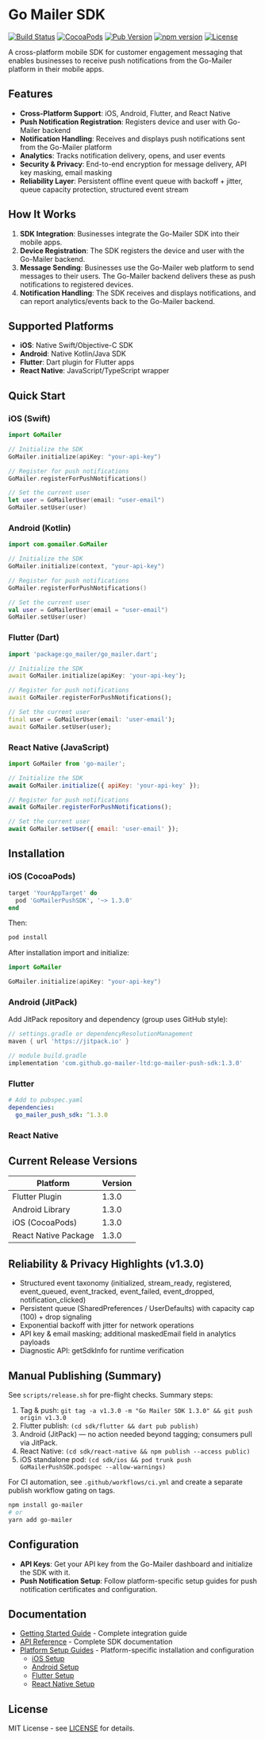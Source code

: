 # Go Mailer SDK

[![Build Status](https://github.com/go-mailer-ltd/go-mailer-push-sdk/actions/workflows/ci.yml/badge.svg)](https://github.com/go-mailer-ltd/go-mailer-push-sdk/actions)
[![CocoaPods](https://img.shields.io/cocoapods/v/GoMailerPushSDK.svg)](https://cocoapods.org/pods/GoMailerPushSDK)
[![Pub Version](https://img.shields.io/pub/v/go_mailer_push_sdk)](https://pub.dev/packages/go_mailer_push_sdk)
[![npm version](https://img.shields.io/npm/v/go-mailer)](https://www.npmjs.com/package/go-mailer)
[![License](https://img.shields.io/badge/license-MIT-blue.svg)](LICENSE)

A cross-platform mobile SDK for customer engagement messaging that enables businesses to receive push notifications from the Go-Mailer platform in their mobile apps.

## Features

- **Cross-Platform Support**: iOS, Android, Flutter, and React Native
- **Push Notification Registration**: Registers device and user with Go-Mailer backend
- **Notification Handling**: Receives and displays push notifications sent from the Go-Mailer platform
- **Analytics**: Tracks notification delivery, opens, and user events
- **Security & Privacy**: End-to-end encryption for message delivery, API key masking, email masking
- **Reliability Layer**: Persistent offline event queue with backoff + jitter, queue capacity protection, structured event stream

## How It Works

1. **SDK Integration**: Businesses integrate the Go-Mailer SDK into their mobile apps.
2. **Device Registration**: The SDK registers the device and user with the Go-Mailer backend.
3. **Message Sending**: Businesses use the Go-Mailer web platform to send messages to their users. The Go-Mailer backend delivers these as push notifications to registered devices.
4. **Notification Handling**: The SDK receives and displays notifications, and can report analytics/events back to the Go-Mailer backend.

## Supported Platforms

- **iOS**: Native Swift/Objective-C SDK
- **Android**: Native Kotlin/Java SDK
- **Flutter**: Dart plugin for Flutter apps
- **React Native**: JavaScript/TypeScript wrapper

## Quick Start

### iOS (Swift)
```swift
import GoMailer

// Initialize the SDK
GoMailer.initialize(apiKey: "your-api-key")

// Register for push notifications
GoMailer.registerForPushNotifications()

// Set the current user
let user = GoMailerUser(email: "user-email")
GoMailer.setUser(user)
```

### Android (Kotlin)
```kotlin
import com.gomailer.GoMailer

// Initialize the SDK
GoMailer.initialize(context, "your-api-key")

// Register for push notifications
GoMailer.registerForPushNotifications()

// Set the current user
val user = GoMailerUser(email = "user-email")
GoMailer.setUser(user)
```

### Flutter (Dart)
```dart
import 'package:go_mailer/go_mailer.dart';

// Initialize the SDK
await GoMailer.initialize(apiKey: 'your-api-key');

// Register for push notifications
await GoMailer.registerForPushNotifications();

// Set the current user
final user = GoMailerUser(email: 'user-email');
await GoMailer.setUser(user);
```

### React Native (JavaScript)
```javascript
import GoMailer from 'go-mailer';

// Initialize the SDK
await GoMailer.initialize({ apiKey: 'your-api-key' });

// Register for push notifications
await GoMailer.registerForPushNotifications();

// Set the current user
await GoMailer.setUser({ email: 'user-email' });
```

## Installation

### iOS (CocoaPods)
```ruby
target 'YourAppTarget' do
  pod 'GoMailerPushSDK', '~> 1.3.0'
end
```

Then:
```bash
pod install
```

After installation import and initialize:
```swift
import GoMailer

GoMailer.initialize(apiKey: "your-api-key")
```

### Android (JitPack)
Add JitPack repository and dependency (group uses GitHub style):
```gradle
// settings.gradle or dependencyResolutionManagement
maven { url 'https://jitpack.io' }

// module build.gradle
implementation 'com.github.go-mailer-ltd:go-mailer-push-sdk:1.3.0'
```

### Flutter
```yaml
# Add to pubspec.yaml
dependencies:
  go_mailer_push_sdk: ^1.3.0
```

### React Native

## Current Release Versions

| Platform | Version |
|----------|---------|
| Flutter Plugin | 1.3.0 |
| Android Library | 1.3.0 |
| iOS (CocoaPods) | 1.3.0 |
| React Native Package | 1.3.0 |

## Reliability & Privacy Highlights (v1.3.0)

- Structured event taxonomy (initialized, stream_ready, registered, event_queued, event_tracked, event_failed, event_dropped, notification_clicked)
- Persistent queue (SharedPreferences / UserDefaults) with capacity cap (100) + drop signaling
- Exponential backoff with jitter for network operations
- API key & email masking; additional maskedEmail field in analytics payloads
- Diagnostic API: getSdkInfo for runtime verification

## Manual Publishing (Summary)

See `scripts/release.sh` for pre-flight checks. Summary steps:

1. Tag & push: `git tag -a v1.3.0 -m "Go Mailer SDK 1.3.0" && git push origin v1.3.0`
2. Flutter publish: `(cd sdk/flutter && dart pub publish)`
3. Android (JitPack) — no action needed beyond tagging; consumers pull via JitPack.
4. React Native: `(cd sdk/react-native && npm publish --access public)`
5. iOS standalone pod: `(cd sdk/ios && pod trunk push GoMailerPushSDK.podspec --allow-warnings)`

For CI automation, see `.github/workflows/ci.yml` and create a separate publish workflow gating on tags.

```bash
npm install go-mailer
# or
yarn add go-mailer
```

## Configuration

- **API Keys**: Get your API key from the Go-Mailer dashboard and initialize the SDK with it.
- **Push Notification Setup**: Follow platform-specific setup guides for push notification certificates and configuration.

## Documentation

- [Getting Started Guide](./docs/getting-started.md) - Complete integration guide
- [API Reference](./docs/api-reference.md) - Complete SDK documentation
- [Platform Setup Guides](./docs/platform-setup/) - Platform-specific installation and configuration
  - [iOS Setup](./docs/platform-setup/ios-setup.md)
  - [Android Setup](./docs/platform-setup/android-setup.md)
  - [Flutter Setup](./docs/platform-setup/flutter-setup.md)
  - [React Native Setup](./docs/platform-setup/react-native-setup.md)

## License

MIT License - see [LICENSE](LICENSE) for details. 